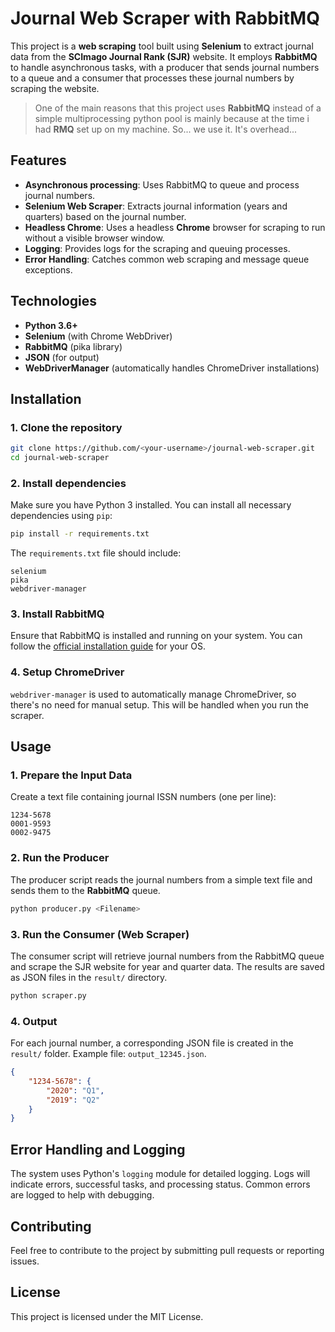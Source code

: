 # Journal Web Scraper with RabbitMQ

This project is a **web scraping** tool built using **Selenium** to extract journal data from the **SCImago Journal Rank (SJR)** website. It employs **RabbitMQ** to handle asynchronous tasks, with a producer that sends journal numbers to a queue and a consumer that processes these journal numbers by scraping the website.

> One of the main reasons that this project uses **RabbitMQ** instead of a simple multiprocessing python pool is mainly because at the time i had **RMQ** set up on my machine. So... we use it.
>It's overhead...

## Features
- **Asynchronous processing**: Uses RabbitMQ to queue and process journal numbers.
- **Selenium Web Scraper**: Extracts journal information (years and quarters) based on the journal number.
- **Headless Chrome**: Uses a headless **Chrome** browser for scraping to run without a visible browser window.
- **Logging**: Provides logs for the scraping and queuing processes.
- **Error Handling**: Catches common web scraping and message queue exceptions.

## Technologies
- **Python 3.6+**
- **Selenium** (with Chrome WebDriver)
- **RabbitMQ** (pika library)
- **JSON** (for output)
- **WebDriverManager** (automatically handles ChromeDriver installations)

## Installation

### 1. Clone the repository
```bash
git clone https://github.com/<your-username>/journal-web-scraper.git
cd journal-web-scraper
```

### 2. Install dependencies
Make sure you have Python 3 installed. You can install all necessary dependencies using `pip`:
```bash
pip install -r requirements.txt
```

The `requirements.txt` file should include:
```plaintext
selenium
pika
webdriver-manager
```

### 3. Install RabbitMQ
Ensure that RabbitMQ is installed and running on your system. You can follow the [official installation guide](https://www.rabbitmq.com/download.html) for your OS.

### 4. Setup ChromeDriver
`webdriver-manager` is used to automatically manage ChromeDriver, so there's no need for manual setup. This will be handled when you run the scraper.

## Usage

### 1. Prepare the Input Data
Create a text file containing journal ISSN numbers (one per line):
```
1234-5678
0001-9593
0002-9475
```

### 2. Run the Producer
The producer script reads the journal numbers from a simple text file and sends them to the **RabbitMQ** queue.
```bash
python producer.py <Filename>
```

### 3. Run the Consumer (Web Scraper)
The consumer script will retrieve journal numbers from the RabbitMQ queue and scrape the SJR website for year and quarter data. The results are saved as JSON files in the `result/` directory.
```bash
python scraper.py
```

### 4. Output
For each journal number, a corresponding JSON file is created in the `result/` folder. Example file: `output_12345.json`.
```json
{
    "1234-5678": {
        "2020": "Q1",
        "2019": "Q2"
    }
}
```

## Error Handling and Logging
The system uses Python's `logging` module for detailed logging. Logs will indicate errors, successful tasks, and processing status. Common errors are logged to help with debugging.

## Contributing
Feel free to contribute to the project by submitting pull requests or reporting issues.

## License
This project is licensed under the MIT License.
